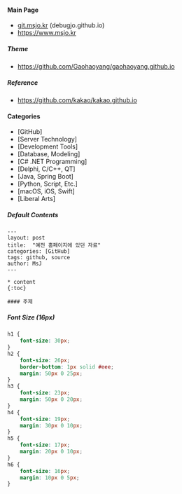 #### Main Page

* [git.msjo.kr](http://git.msjo.kr) (debugjo.github.io)
* https://www.msjo.kr

##### Theme
* https://github.com/Gaohaoyang/gaohaoyang.github.io

##### Reference
* https://github.com/kakao/kakao.github.io

#### Categories
* \[GitHub\]
* \[Server Technology\]
* \[Development Tools\]
* \[Database, Modeling\]
* \[C# .NET Programming\]
* \[Delphi, C/C++, QT\]
* \[Java, Spring Boot\]
* \[Python, Script, Etc.\]
* \[macOS, iOS, Swift\]
* \[Liberal Arts\]

##### Default Contents
```
---
layout: post
title:  "예전 홈페이지에 있던 자료"
categories: [GitHub]
tags: github, source
author: MsJ
---

* content
{:toc}

#### 주제
```

##### Font Size (16px)
```css
h1 {
    font-size: 30px;
}
h2 {
    font-size: 26px;
    border-bottom: 1px solid #eee;
    margin: 50px 0 25px;
}
h3 {
    font-size: 23px;
    margin: 50px 0 20px;
}
h4 {
    font-size: 19px;
    margin: 30px 0 10px;
}
h5 {
    font-size: 17px;
    margin: 20px 0 10px;
}
h6 {
    font-size: 16px;
    margin: 10px 0 5px;
}
```

